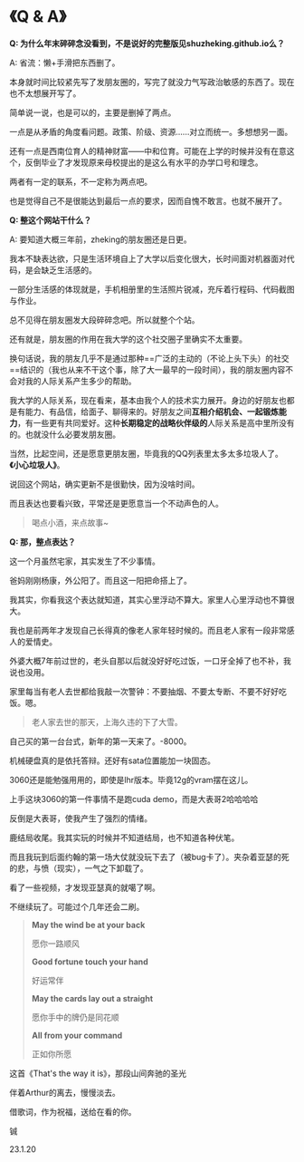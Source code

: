 # 《Q & A》



**Q: 为什么年末碎碎念没看到，不是说好的完整版见shuzheking.github.io么？**

A: 省流：懒+手滑把东西删了。

本身就时间比较紧先写了发朋友圈的，写完了就没力气写政治敏感的东西了。现在也不太想展开写了。

简单说一说，也是可以的，主要是删掉了两点。

一点是从矛盾的角度看问题。政策、阶级、资源......对立而统一。多想想另一面。

还有一点是西南位育人的精神财富——中和位育。可能在上学的时候并没有在意这个，反倒毕业了才发现原来母校提出的是这么有水平的办学口号和理念。

两者有一定的联系，不一定称为两点吧。

也是觉得自己不是很能达到最后一点的要求，因而自愧不敢言。也就不展开了。



**Q: 整这个网站干什么？**

A: 要知道大概三年前，zheking的朋友圈还是日更。

我本不缺表达欲，只是生活环境自上了大学以后变化很大，长时间面对机器面对代码，是会缺乏生活感的。

一部分生活感的体现就是，手机相册里的生活照片锐减，充斥着行程码、代码截图与作业。

总不见得在朋友圈发大段碎碎念吧。所以就整个个站。

还有就是，朋友圈的作用在我大学的这个社交圈子里确实不太重要。

换句话说，我的朋友几乎不是通过那种==广泛的主动的（不论上头下头）的社交==结识的（我也从来不干这个事，除了大一最早的一段时间），我的朋友圈内容不会对我的人际关系产生多少的帮助。

我大学的人际关系，现在看来，基本由我个人的技术实力展开。身边的好朋友也都是有能力、有品信，给面子、聊得来的。好朋友之间**互相介绍机会、一起锻炼能力**，有一些更有共同爱好。这种**长期稳定的战略伙伴级的**人际关系是高中里所没有的。也就没什么必要发朋友圈。

当然，比起空间，还是愿意更朋友圈，毕竟我的QQ列表里太多太多垃圾人了。**《小心垃圾人》**。

说回这个网站，确实更新不是很勤快，因为没啥时间。

而且表达也要看兴致，平常还是更愿意当一个不动声色的人。

> 喝点小酒，来点故事~



**Q: 那，整点表达？** 

这一个月虽然宅家，其实发生了不少事情。

爸妈刚刚杨康，外公阳了。而且这一阳把命搭上了。

我其实，你看我这个表达就知道，其实心里浮动不算大。家里人心里浮动也不算很大。

我也是前两年才发现自己长得真的像老人家年轻时候的。而且老人家有一段非常感人的爱情史。

外婆大概7年前过世的，老头自那以后就没好好吃过饭，一口牙全掉了也不补，我说也没用。

家里每当有老人去世都给我敲一次警钟：不要抽烟、不要太专断、不要不好好吃饭。嗯。

> 老人家去世的那天，上海久违的下了大雪。



自己买的第一台台式，新年的第一天来了。-8000。

机械硬盘真的是依托答辩。还好有sata位置能加一块固态。

3060还是能勉强用用的，即使是lhr版本。毕竟12g的vram摆在这儿。

上手这块3060的第一件事情不是跑cuda demo，而是大表哥2哈哈哈哈

反倒是大表哥，使我产生了强烈的情绪。



鹿结局收尾。我其实玩的时候并不知道结局，也不知道各种伏笔。

而且我玩到后面约翰的第一场大仗就没玩下去了（被bug卡了）。夹杂着亚瑟的死的悲，与愤（现实），一气之下卸载了。

看了一些视频，才发现亚瑟真的就噶了啊。

不继续玩了。可能过个几年还会二刷。



> **May the wind be at your back**
>
> 愿你一路顺风
>
> **Good fortune touch your hand**
>
> 好运常伴
>
> **May the cards lay out a straight**
>
> 愿你手中的牌仍是同花顺
>
> **All from your command**
>
> 正如你所愿

这首《That's the way it is》，那段山间奔驰的圣光

伴着Arthur的离去，慢慢淡去。

借歌词，作为祝福，送给在看的你。



铖

23.1.20

